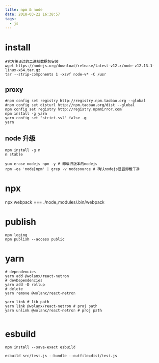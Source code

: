 ```yaml
---
title: npm & node
date: 2018-03-22 16:38:57
tags:
  - js
---
```


# install

```shell
#官方编译过的二进制数据包安装
wget https://nodejs.org/download/release/latest-v12.x/node-v12.13.1-linux-x64.tar.gz
tar --strip-components 1 -xzvf node-v* -C /usr
```

## proxy

```shell
#npm config set registry http://registry.npm.taobao.org --global
#npm config set disturl http://npm.taobao.org/dist --global
npm config set registry http://registry.npmmirror.com
npm install -g yarn
yarn config set "strict-ssl" false -g
yarn
```

## node 升级

```shell
npm install -g n
n stable

yum erase nodejs npm -y # 卸载旧版本的nodejs
rpm -qa 'node|npm' | grep -v nodesource # 确认nodejs是否卸载干净
```

# npx

npx webpack === ./node_modules/.bin/webpack

# publish

```shell
npm loging
npm publish --access public
```

# yarn

```shell
# dependencies
yarn add @wolanx/react-netron
# devDependencies
yarn add -D rollup
# delete
yarn remove @wolanx/react-netron

yarn link # lib path
yarn link @wolanx/react-netron # proj path
yarn unlink @wolanx/react-netron # proj path


```

# esbuild

```shell
npm install --save-exact esbuild

esbuild src/test.js --bundle --outfile=dist/test.js
```
